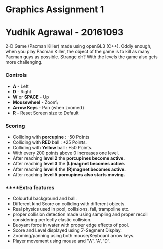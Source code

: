 Graphics Assignment 1
=====================

# Yudhik Agrawal - 20161093

2-D Game (Pacman Killer) made using openGL3 (C++). Oddly enough, when you play Pacman Killer, the object of the game is to kill as many Pacman guys as possible. Strange eh? With the levels the game also gets more challenging.

### Controls

- **A** 		        		- Left
- **D** 		      			- Right
-  **W** or **SPACE** 			- Up
-  **Mousewheel** 	    	- Zoom\
-  **Arrow Keys** 	    	- Pan (when zoomed)
-  **R** 		        		- Reset Screen size to Default

### Scoring

- Colliding with **porcupine** : -50 Points
- Colliding with **RED** ball : +25 Points.
- Colliding with **Yellow** ball : +50 Points.
- With every 200 points above 0 increases one level.
- After reaching **level 2** the **porcupines become active.**
- After reaching **level 3** the **(L)magnet becomes active.**
- After reaching **level 4** the **(R)magnet becomes active.**
- After reaching **level 5** **porcupines also starts moving.**

### ****Extra features

- Colourful background and ball.
- Different kind Score on colliding with different objects.
- Real physics used in pool, collisions, fall, trampoline etc.
- proper collision detection made using sampling and proper recoil considering perfectly elastic collision.
- Buoyant force in water with proper edge effects of pool.
- Score and Level displayed using 7-Segment Display.
- Zooming/panning using both mouse/Keyboard arrow keys.
- Player movement using mouse and 'W', 'A', 'D'.


